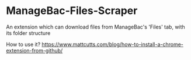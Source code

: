 # ManageBac-Files-Scraper
An extension which can download files from ManageBac's 'Files' tab, with its folder structure

How to use it? https://www.mattcutts.com/blog/how-to-install-a-chrome-extension-from-github/
